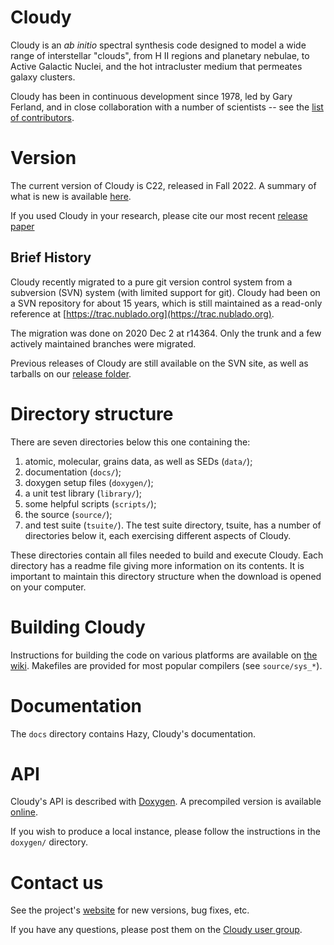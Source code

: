 # Cloudy

Cloudy is an _ab initio_ spectral synthesis code designed to model a wide range
of interstellar "clouds", from H II regions and planetary nebulae, to Active
Galactic Nuclei, and the hot intracluster medium that permeates galaxy clusters.

Cloudy has been in continuous development since 1978, led by Gary Ferland, and
in close collaboration with a number of scientists -- see the
[list of contributors](others.txt).


# Version

The current version of Cloudy is C22, released in Fall 2022.
A summary of what is new is available
[here](https://gitlab.nublado.org/cloudy/cloudy/-/wikis/NewC23).

If you used Cloudy in your research, please cite our most recent
[release paper](https://arxiv.org/abs/2308.06396)

## Brief History

Cloudy recently migrated to a pure git version control system from a
subversion (SVN) system (with limited support for git).
Cloudy had been on a SVN repository for about 15 years, which is still 
maintained as a read-only reference at
[https://trac.nublado.org](https://trac.nublado.org).

The migration was done on 2020 Dec 2 at r14364.
Only the trunk and a few actively maintained branches were migrated.

Previous releases of Cloudy are still available on the SVN site,
as well as tarballs on our
[release folder](https://data.nublado.org/cloudy_releases).


# Directory structure

There are seven directories below this one containing the:
1. atomic, molecular, grains data, as well as SEDs (```data/```);
1. documentation (```docs/```);
1. doxygen setup files (```doxygen/```);
1. a unit test library (```library/```);
1. some helpful scripts (```scripts/```);
1. the source (```source/```);
1. and test suite (```tsuite/```).
The test suite directory, tsuite, has a number of directories below it,
each exercising different aspects of Cloudy.

These directories contain all files needed to build and execute Cloudy.
Each directory has a readme file giving more information on its contents.
It is important to maintain this directory structure when the download is
opened on your computer.


# Building Cloudy

Instructions for building the code on various platforms are available on
[the wiki](https://gitlab.nublado.org/cloudy/cloudy/-/wikis/CompileCode).
Makefiles are provided for most popular compilers (see ```source/sys_*```).


# Documentation

The ```docs``` directory contains Hazy, Cloudy's documentation.


# API

Cloudy's API is described with [Doxygen](https://doxygen.nl).
A precompiled version is available
[online](https://data.nublado.org/doxygen/c22.00).

If you wish to produce a local instance, please follow the instructions in
the ```doxygen/``` directory.


# Contact us

See the project's [website](https://nublado.org) for new versions, bug fixes,
etc.

If you have any questions, please post them on the
[Cloudy user group](https://cloudyastrophysics.groups.io/g/Main/topics).
